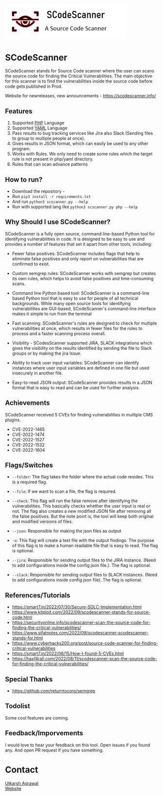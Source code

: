  <img src="/media/mylogo2.png" width=400>

# SCodeScanner
SCodeScanner stands for Source Code scanner where the user can scans the source code for finding the Critical Vulnerabilities. The main objective for this scanner is to find the vulnerabilities inside the source code before code gets published in Prod.

Website for newreleases, new announcements - https://scodescanner.info/

## Features

1) Supported <a href="https://github.com/agrawalsmart7/scodescanner/tree/main/src/php"> PHP</a> Language<br>
2) Supported <a href="https://github.com/agrawalsmart7/scodescanner/tree/main/src/yaml">YAML</a> Language<br>
3) Pass results to bug tracking services like Jira also Slack (Sending files to group to multiple people at once).<br>
4) Gives results in JSON format, which can easily be used to any other program.
5) Works with Rules. We only need to create some rules which the target rule is not present in php/yaml directory.
6) Rules that can scan advance patterns
  
## How to run?

- Download the repository -<br>
- Run `pip3 install -r requirements.txt` <br>
- And run `python3 scscanner.py --help` <br>
- Run with supported lang like `python3 scscanner.py php --help`

## Why Should I use SCodeScanner?

SCodeScanner is a fully open source, command line-based Python tool for identifying vulnerabilities in code. It is designed to be easy to use and provides a number of features that set it apart from other tools, including:

- Fewer false positives: SCodeScanner includes flags that help to eliminate false positives and only report on vulnerabilities that are confirmed to exist.

- Custom semgrep rules: SCodeScanner works with semgrep but creates its own rules, which helps to avoid false positives and time-consuming scans.

- Command line Python based tool: SCodeScanner is a command-line based Python tool that is easy to use for people of all technical backgrounds. While many open source tools for identifying vulnerabilities are GUI-based, SCodeScanner's command-line interface makes it simple to run from the terminal

- Fast scanning: SCodeScanner's rules are designed to check for multiple vulnerabilities at once, which results in fewer files for the rules to process and a faster scanning process overall.

- Visibility - SCodesScanner supported JIRA, SLACK integrations which gives the visibility on the results identified by sending the file to Slack groups or by making the jira Issue.

- Ability to track user input variables: SCodeScanner can identify instances where user input variables are defined in one file but used insecurely in another file.

- Easy-to-read JSON output: SCodeScanner provides results in a JSON format that is easy to read and can be used for further analysis.

## Achievements

SCodeScanner received 5 CVEs for finding vulnerabilities in multiple CMS plugins.
  
* CVE-2022-1465
* CVE-2022-1474
* CVE-2022-1527 
* CVE-2022-1532
* CVE-2022-1604

## Flags/Switches

* `--folder`: The flag takes the folder where the actual code resides. This is a required flag.

* `--file`: If we want to scan a file, the flag is required. 

* `--check`:  This flag will run the false remove after identifying the vulnerabilities. This basically checks whether the user input is real or not. The flag also creates a new modified JSON file after removing all the false positives. But the note point is, the tool will keep both original and modified versions of files.

* `--json`: Responsible for making the json files as output

* `-o`:  This flag will create a text file with the output findings. The purpose of this flag is to make a human readable file that is easy to read. The flag is optional.

* `--jira`: Responsible for sending output files to the JIRA instance. (Need to add configurations inside the config.json file.). The flag is optional.

* `--slack`:  Responsible for sending output files to SLACK instances. (Need to add configurations inside config.json file). The flag is optional.


## References/Tutorials

* https://smart7.in/2022/07/30/Secure-SDLC-Implementation.html
* https://www.kitploit.com/2022/09/scodescanner-stands-for-source-code.html
* https://securityonline.info/scodescanner-scan-the-source-code-for-finding-the-critical-vulnerabilities/
* https://www.sifatnotes.com/2022/09/scodescanner-scodescanner-stands-for.html
* https://www.cyberhacks200.org/post/source-code-scanner-for-finding-critical-vulnerabilities
* https://smart7.in/2022/06/15/How-I-found-5-CVEs.html
* https://haxf4rall.com/2022/08/11/scodescanner-scan-the-source-code-for-finding-the-critical-vulnerabilities/

## Special Thanks

* https://github.com/returntocorp/semgrep

## Todolist

Some cool features are coming.

## Feedback/Imporvements

I would love to hear your feedback on this tool. Open issues if you found any. And open PR request if you have something.

# Contact

<a href="https://twitter.com/agrawalsmart7">Utkarsh Agrawal</a><br>
<a href="https://smart7.in">Website</a>
